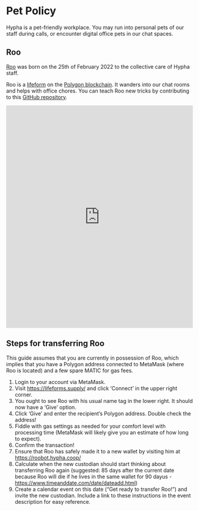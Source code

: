 # Pet Policy

Hypha is a pet-friendly workplace. You may run into personal pets of our staff during calls, or encounter digital office pets in our chat spaces.

## Roo

[Roo](https://roobot.hypha.coop) was born on the 25th of February 2022 to the collective care of Hypha staff.

Roo is a [lifeform][lifeform] on the [Polygon blockchain][polygon]. It wanders into our chat rooms and helps with office chores. You can teach Roo new tricks by contributing to this [GitHub repository][matrix-roobot].

<iframe src="https://lifeforms.supply/168" height="600px" width="100%" scrolling="no" frameborder="0"></iframe>

[roo]: https://roobot.hypha.coop
[lifeform]: https://lifeforms.supply
[polygon]: https://polygonscan.com/token/0x8916edd9b39783d85303ecc6613917ddd735d88d?a=168#inventory
[matrix-roobot]: https://github.com/hyphacoop/hyphacoop-chatbot

## Steps for transferring Roo 
This guide assumes that you are currently in possession of Roo, which implies that you have a Polygon address connected to MetaMask (where Roo is located) and a few spare MATIC for gas fees. 

1. Login to your account via MetaMask.
2. Visit https://lifeforms.supply/ and click ‘Connect’ in the upper right corner.
3. You ought to see Roo with his usual name tag in the lower right. It should now have a ‘Give’ option. 
4. Click ‘Give’ and enter the recipient’s Polygon address. Double check the address!
5. Fiddle with gas settings as needed for your comfort level with processing time (MetaMask will likely give you an estimate of how long to expect).
6. Confirm the transaction!
7. Ensure that Roo has safely made it to a new wallet by visiting him at https://roobot.hypha.coop/ 
8. Calculate when the new custodian should start thinking about transferring Roo again (suggested: 85 days after the current date because Roo will die if he lives in the same wallet for 90 dayus - https://www.timeanddate.com/date/dateadd.html) 
9. Create a calendar event on this date (“Get ready to transfer Roo!”) and invite the new custodian. Include a link to these instructions in the event description for easy reference. 
